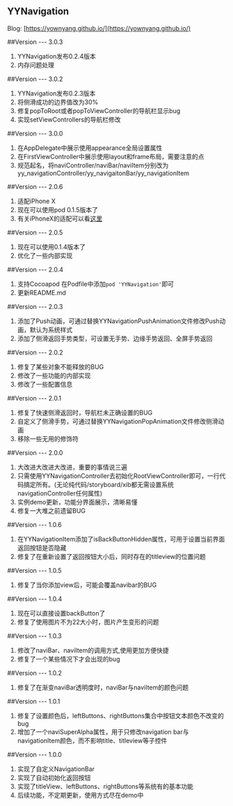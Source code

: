 YYNavigation
------
Blog: [https://yownyang.github.io/](https://yownyang.github.io/)

##Version --- 3.0.3
1. YYNavigation发布0.2.4版本
2. 内存问题处理

##Version --- 3.0.2
1. YYNavigation发布0.2.3版本
2. 将侧滑成功的边界值改为30%
3. 修复popToRoot或者popToViewController的导航栏显示bug
4. 实现setViewControllers的导航栏修改

##Version --- 3.0.0
1. 在AppDelegate中展示使用appearance全局设置属性
2. 在FirstViewController中展示使用layout和frame布局，需要注意的点
3. 规范起名，将naviController/naviBar/naviItem分别改为yy_navigationController/yy_navigaitonBar/yy_navigationItem

##Version --- 2.0.6
1. 适配iPhone X
2. 现在可以使用pod 0.1.5版本了
3. 有关iPhoneX的适配可以看[这里](https://yownyang.github.io/2017/09/17/AdaptationiPhoneX/#more)

##Version --- 2.0.5 
1. 现在可以使用0.1.4版本了
2. 优化了一些内部实现

##Version --- 2.0.4
1. 支持Cocoapod 在Podfile中添加`pod 'YYNavigation'`即可
2. 更新README.md

##Version --- 2.0.3  
1. 添加了Push动画，可通过替换YYNavigationPushAnimation文件修改Push动画，默认为系统样式  
2. 添加了侧滑返回手势类型，可设置无手势、边缘手势返回、全屏手势返回

##Version --- 2.0.2
1. 修复了某些对象不能释放的BUG  
2. 修改了一些功能的内部实现  
3. 修改了一些配置信息

##Version --- 2.0.1
1. 修复了快速侧滑返回时，导航栏未正确设置的BUG  
2. 自定义了侧滑手势，可通过替换YYNavigationPopAnimation文件修改侧滑动画  
3. 移除一些无用的修饰符

##Version --- 2.0.0
1. 大改进大改进大改进，重要的事情说三遍  
2. 只需使用YYNavigationController去初始化RootViewController即可，一行代码搞定所有。(无论纯代码/storyboard/xib都无需设置系统navigationController任何属性)  
3. 实例demo更新，功能分界面展示，清晰易懂  
4. 修复一大堆之前遗留BUG

##Version --- 1.0.6
1. 在YYNavigationItem添加了isBackButtonHidden属性，可用于设置当前界面返回按钮是否隐藏  
2. 修复了在重新设置了返回按钮大小后，同时存在的titleview的位置问题

##Version --- 1.0.5
1. 修复了当你添加view后，可能会覆盖navibar的BUG

##Version --- 1.0.4
1. 现在可以直接设置backButton了  
2. 修复了使用图片不为22大小时，图片产生变形的问题

##Version --- 1.0.3
1. 修改了naviBar、naviItem的调用方式,使用更加方便快捷  
2. 修复了一个某些情况下才会出现的bug

##Version --- 1.0.2
1. 修复了在渐变naviBar透明度时，naviBar与naviItem的颜色问题

##Version --- 1.0.1  
1. 修复了设置颜色后，leftButtons、rightButtons集合中按钮文本颜色不改变的bug  
2. 增加了一个naviSuperAlpha属性，用于只修改navigation bar与navigationItem颜色，而不影响title、titleview等子控件

##Version --- 1.0.0
1. 实现了自定义NavigationBar  
2. 实现了自动初始化返回按钮  
3. 实现了titleView、leftButtons、rightButtons等系统有的基本功能  
4. 后续功能，不定期更新，使用方式尽在demo中
